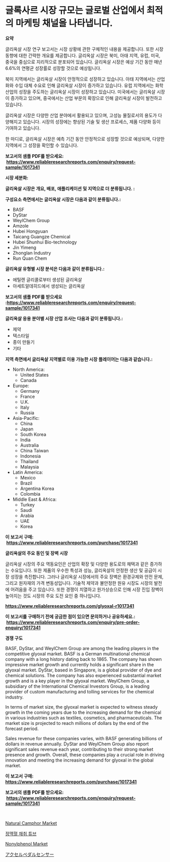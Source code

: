 <p><h1>글록사르 시장 규모는 글로벌 산업에서 최적의 마케팅 채널을 나타냅니다.</h1></p><p><strong>요약</strong></p>
<p><p>글리옥살 시장 연구 보고서는 시장 상황에 관한 구체적인 내용을 제공합니다. 또한 시장 동향에 대한 간략한 개요를 제공합니다. 글리옥살 시장은 북미, 아태 지역, 유럽, 미국, 중국을 중심으로 지리적으로 분포되어 있습니다. 글리옥살 시장은 예상 기간 동안 매년 6.6%의 연평균 성장률로 성장할 것으로 예상됩니다.</p><p>북미 지역에서는 글리옥살 시장이 안정적으로 성장하고 있습니다. 아태 지역에서는 산업화와 수입 대체 수요로 인해 글리옥살 시장이 증가하고 있습니다. 유럽 지역에서는 화학 산업의 성장을 주도하는 글리옥살 시장이 성장하고 있습니다. 미국에서는 글리옥살 시장이 증가하고 있으며, 중국에서는 산업 부문의 확장으로 인해 글리옥살 시장이 발전하고 있습니다.</p><p>글리옥살 시장은 다양한 산업 분야에서 활용되고 있으며, 고성능 물질로서의 용도가 다양해지고 있습니다. 시장의 성장에는 향상된 기술 및 생산 프로세스, 제품 다양화 등이 기여하고 있습니다.</p><p>한 마디로, 글리옥살 시장은 예측 기간 동안 안정적으로 성장할 것으로 예상되며, 다양한 지역에서 그 성장을 확인할 수 있습니다.</p></p>
<p><strong>보고서의 샘플 PDF를 받으세요: &nbsp;<a href="https://www.reliableresearchreports.com/enquiry/request-sample/1017341">https://www.reliableresearchreports.com/enquiry/request-sample/1017341</a></strong></p>
<p><strong>시장 세분화:</strong></p>
<p><strong> 글리옥살 시장은 개요, 배포, 애플리케이션 및 지역으로 더 분류됩니다. :</strong></p>
<p><strong>구성요소 측면에서는 글리옥살 시장은 다음과 같이 분류됩니다.:</strong></p>
<p><ul><li>BASF</li><li>DyStar</li><li>WeylChem Group</li><li>Amzole</li><li>Hubei Hongyuan</li><li>Taicang Guangze Chemical</li><li>Hubei Shunhui Bio-technology</li><li>Jin Yimeng</li><li>Zhonglan Industry</li><li>Run Quan Chem</li></ul></p>
<p><strong> 글리옥살 유형별 시장 분석은 다음과 같이 분류됩니다.:</strong></p>
<p><ul><li>에틸렌 글리콜로부터 생성된 글리옥살</li><li>아세트알데히드에서 생성되는 글리옥살</li></ul></p>
<p><strong>보고서의 샘플 PDF를 받으세요 :<a href="https://www.reliableresearchreports.com/enquiry/request-sample/1017341">https://www.reliableresearchreports.com/enquiry/request-sample/1017341</a></strong></p>
<p><strong> 글리옥살 응용 분야별 시장 산업 조사는 다음과 같이 분류됩니다.:</strong></p>
<p><ul><li>제약</li><li>텍스타일</li><li>종이 만들기</li><li>기타</li></ul></p>
<p><strong>지역 측면에서 글리옥살 지역별로 이용 가능한 시장 플레이어는 다음과 같습니다.:</strong></p>
<p><ul>
    <li>
        North America:
        <ul>
            <li>United States</li>
            <li>Canada</li>
        </ul>
    </li>
    <li>
        Europe:
        <ul>
            <li>Germany</li>
            <li>France</li>
            <li>U.K.</li>
            <li>Italy</li>
            <li>Russia</li>
        </ul>
    </li>
    <li>
        Asia-Pacific:
        <ul>
            <li>China</li>
            <li>Japan</li>
            <li>South Korea</li>
            <li>India</li>
            <li>Australia</li>
            <li>China Taiwan</li>
            <li>Indonesia</li>
            <li>Thailand</li>
            <li>Malaysia</li>
        </ul>
    </li>
    <li>
        Latin America:
        <ul>
            <li>Mexico</li>
            <li>Brazil</li>
            <li>Argentina Korea</li>
            <li>Colombia</li>
        </ul>
    </li>
    <li>
        Middle East & Africa:
        <ul>
            <li>Turkey</li>
            <li>Saudi</li>
            <li>Arabia</li>
            <li>UAE</li>
            <li>Korea</li>
        </ul>
    </li>
    </ul></p>
<p><strong>이 보고서 구매: &nbsp;<a href="https://www.reliableresearchreports.com/purchase/1017341">https://www.reliableresearchreports.com/purchase/1017341</a></strong></p>
<p><strong>글리옥살의 주요 동인 및 장벽 시장</strong></p>
<p><p>글리옥살 시장의 주요 역동요인은 산업의 확장 및 다양한 용도로의 채택과 같은 증가하는 수요입니다. 또한 제품의 우수한 특성과 성능, 글리옥살의 안정한 생산 및 공급이 시장 성장을 촉진합니다. 그러나 글리옥살 시장에서의 주요 장벽은 환경규제와 안전 문제, 그리고 원자재의 가격 변동성입니다. 기술적 제약과 불안정한 원유 시장도 시장의 발전에 어려움을 주고 있습니다. 또한 경쟁이 치열하고 원가상승으로 인해 시장 진입 장벽이 높아지는 것도 시장의 주요 도전 요인 중 하나입니다.</p></p>
<p><strong><a href="https://www.reliableresearchreports.com/glyoxal-r1017341">https://www.reliableresearchreports.com/glyoxal-r1017341</a></strong></p>
<p><strong>이 보고서를 구매하기 전에 궁금한 점이 있으면 문의하거나 공유하세요.: &nbsp;<a href="https://www.reliableresearchreports.com/enquiry/pre-order-enquiry/1017341">https://www.reliableresearchreports.com/enquiry/pre-order-enquiry/1017341</a></strong></p>
<p><strong>경쟁 구도</strong></p>
<p><p>BASF, DyStar, and WeylChem Group are among the leading players in the competitive glyoxal market. BASF is a German multinational chemical company with a long history dating back to 1865. The company has shown impressive market growth and currently holds a significant share in the glyoxal market. DyStar, based in Singapore, is a global provider of dye and chemical solutions. The company has also experienced substantial market growth and is a key player in the glyoxal market. WeylChem Group, a subsidiary of the International Chemical Investors Group, is a leading provider of custom manufacturing and tolling services for the chemical industry. </p><p>In terms of market size, the glyoxal market is expected to witness steady growth in the coming years due to the increasing demand for the chemical in various industries such as textiles, cosmetics, and pharmaceuticals. The market size is projected to reach millions of dollars by the end of the forecast period.</p><p>Sales revenue for these companies varies, with BASF generating billions of dollars in revenue annually. DyStar and WeylChem Group also report significant sales revenue each year, contributing to their strong market presence and growth. Overall, these companies play a crucial role in driving innovation and meeting the increasing demand for glyoxal in the global market.</p></p>
<p><strong>이 보고서 구매: &nbsp; <a href="https://www.reliableresearchreports.com/purchase/1017341">https://www.reliableresearchreports.com/purchase/1017341</a></strong></p>
<p><strong>보고서의 샘플 PDF를 받으세요: &nbsp;<a href="https://www.reliableresearchreports.com/enquiry/request-sample/1017341">https://www.reliableresearchreports.com/enquiry/request-sample/1017341</a></strong><strong></strong></p>
<p>&nbsp;</p>
<p><p><a href="https://www.linkedin.com/pulse/natural-camphor-market-size-growth-outlook-from-2024-2031-4ksuf?trackingId=RSD2pYlrYCdyWcxhDhMu%2FQ%3D%3D">Natural Camphor Market</a></p><p><a href="https://github.com/CorEmtymerich56566/Market-Research-Report-List-1/blob/main/695882819516.md">정맥혈 채취 튜브</a></p><p><a href="https://www.linkedin.com/pulse/nonylphenol-market-research-report-forecasted-period-from-h2npf?trackingId=qJQY4p2uCxFWYRdyR5zCng%3D%3D">Nonylphenol Market</a></p><p><a href="https://github.com/EstelWisozk1/Market-Research-Report-List-1/blob/main/341446820986.md">アクセルペダルセンサー</a></p></p>